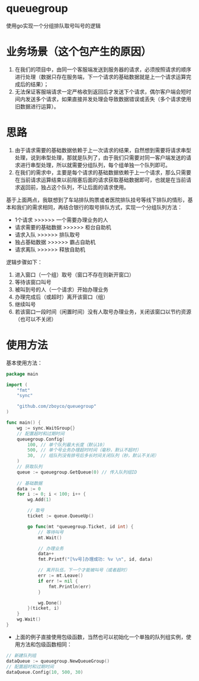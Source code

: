 # queuegroup
使用go实现一个分组排队取号叫号的逻辑

# 业务场景（这个包产生的原因）
1. 在我们的项目中，由同一个客服端发送到服务器的请求，必须按照请求的顺序进行处理（数据只存在服务端，下一个请求的基础数据就是上一个请求运算完成后的结果）；
2. 无法保证客服端请求一定严格收到返回后才发送下个请求，偶尔客户端会短时间内发送多个请求，如果直接并发处理会导致数据错误或丢失（多个请求使用旧数据进行运算）。

# 思路
1. 由于请求需要的基础数据依赖于上一次请求的结果，自然想到需要将请求串型处理，说到串型处理，那就是队列了，由于我们只需要对同一客户端发送的请求进行串型处理，所以就需要分组队列，每个组单独一个队列即可。
2. 在我们的需求中，主要是每个请求的基础数据依赖于上一个请求，那么只需要在当前请求运算结束以前阻塞后面的请求获取基础数据即可，也就是在当前请求返回前，独占这个队列，不让后面的请求使用。

基于上面两点，我联想到了车站排队购票或者医院排队挂号等线下排队的情形，基本和我们的需求相同，再结合银行的取号排队方式，实现一个分组队列方法：
* 1个请求 >>>>>> 一个需要办理业务的人
* 请求需要的基础数据 >>>>>> 柜台自助机
* 请求入队 >>>>>> 排队取号
* 独占基础数据 >>>>>> 霸占自助机
* 请求离队 >>>>>> 释放自助机

逻辑步骤如下：
1. 进入窗口（一个组）取号（窗口不存在则新开窗口）
2. 等待该窗口叫号
3. 被叫到号的人（一个请求）开始办理业务
4. 办理完成后（或超时）离开该窗口（组）
5. 继续叫号
6. 若该窗口一段时间（闲置时间）没有人取号办理业务，关闭该窗口以节约资源（也可以不关闭）

# 使用方法
基本使用方法：
```go
package main

import (
	"fmt"
	"sync"

	"github.com/zboyco/queuegroup"
)

func main() {
	wg := sync.WaitGroup{}
	// 配置超时和过期时间
	queuegroup.Config(
		100, // 单个队列最大长度（默认10）
		500, // 单个号业务办理超时时间（毫秒，默认不超时）
		30,  // 组队列没有排号后多长时间关闭队列（秒，默认不关闭）
	)
	// 获取队列
	queue := queuegroup.GetQueue(0) // 传入队列组ID
    
	// 基础数据
	data := 0
	for i := 0; i < 100; i++ {
		wg.Add(1)

		// 取号
		ticket := queue.QueueUp()

		go func(mt *queuegroup.Ticket, id int) {
			// 等待叫号
			mt.Wait()

			// 办理业务
			data++
			fmt.Printf("[%v号]办理成功: %v \n", id, data)

			// 离开队伍，下一个才能被叫号（或者超时）
			err := mt.Leave()
			if err != nil {
				fmt.Println(err)
			}

			wg.Done()
		}(ticket, i)
	}
	wg.Wait()
}

```
* 上面的例子直接使用包级函数，当然也可以初始化一个单独的队列组实例，使用方法和包级函数相同：
```go
// 新建队列组
dataQueue := queuegroup.NewQueueGroup()
// 配置超时和过期时间
dataQueue.Config(10, 500, 30)
```